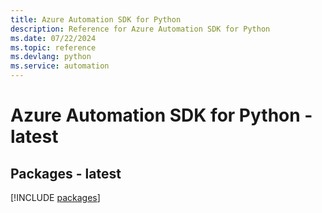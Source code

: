 ```yaml
---
title: Azure Automation SDK for Python
description: Reference for Azure Automation SDK for Python
ms.date: 07/22/2024
ms.topic: reference
ms.devlang: python
ms.service: automation
---
```

# Azure Automation SDK for Python - latest
## Packages - latest
[!INCLUDE [packages](automation-index.md)]